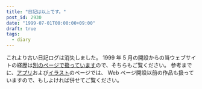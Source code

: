 ```yaml
---
title: "日記は以上です。"
post_id: 2930
date: "1999-07-01T00:00:00+09:00"
draft: true
tags:
  - diary
---
```


<!--これより古いログは消失しました。-->


これより古い日記ログは消失しました。 1999 年 5 月の開設からの当ウェブサイトの経歴は[別のページで扱っています](https://danmaq.com/category/archives)ので、そちらもご覧ください。 参考までに、[アプリ](https://danmaq.com/category/products/apps)および[イラスト](https://danmaq.com/category/products/illustration)のページでは、 Web ページ開設以前の作品も扱っていますので、もしよければ併せてご覧ください。
